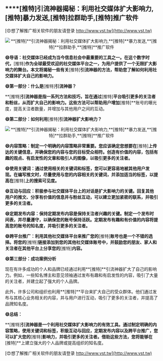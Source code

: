 ## ****[推特]**引流神器揭秘：利用社交媒体扩大影响力,**[推特]**暴力发送,**[推特]**拉群助手,**[推特]**推广软件**

[😍想了解推广相关软件的朋友请登录 http://www.vst.tw](http://www.vst.tw)

 <center><img src="https://vst.tw/MP4/tuiguang/png/8.png" alt="**[推特]**引流神器揭秘：利用社交媒体扩大影响力,**[推特]**暴力发送,**[推特]**拉群助手,**[推特]**推广软件"></center>

**😄导语：社交媒体已经成为当今信息社会中最重要的工具之一。在这个数字时代，**[推特]**作为全球最受欢迎的社交媒体平台之一，为用户提供了一个无限扩大影响力的舞台。本文将揭秘一些有关**[推特]**引流神器的方法，帮助您了解如何利用社交媒体扩大自己的影响力。**

**😄第一部分：什么是**[推特]**引流神器？**

**[推特]**引流神器是指一系列方法和技巧，旨在通过**[推特]**平台吸引更多的关注者和粉丝，从而扩大自己的影响力。这些方法可以帮助用户增加**[推特]**账号的曝光度，提高关注者数量，并增加与其他用户之间的互动。

**😄第二部分：如何利用**[推特]**引流神器扩大影响力？**

 <center><img src="https://vst.tw/MP4/tuiguang/png/6.png" alt="**[推特]**引流神器揭秘：利用社交媒体扩大影响力,**[推特]**暴力发送,**[推特]**拉群助手,**[推特]**推广软件"></center>

**😄内容策略：制定一个明确的内容策略非常重要。您应该确定您想要在**[推特]**上传达的关键信息，并确保您的内容与您的目标受众相符。创造有价值的内容，包括有趣的观点、有启发性的文章和吸引人的图像，以吸引更多的关注者。**

**😄使用关键词：通过使用相关的关键词和标签，您可以更容易地被其他用户发现。在编写推文时，尽量使用与您的内容相关的关键词，并添加适当的标签，以提高在**[推特]**上的搜索可见度。**

**😄互动与回应：积极参与社交媒体平台上的对话是扩大影响力的关键。回复其他用户的推文、分享有价值的信息并与粉丝互动，可以建立更加紧密的联系，并吸引更多的关注者。**

**😄定期发布内容：保持定期发布内容是保持关注者兴趣的关键。制定一个发布时间表，并尽量遵守，以确保您的账号保持活跃。定期发布有趣和有价值的内容将提高您的账号的知名度，并吸引更多的关注者。**

**😄跨平台推广：利用其他社交媒体平台来推广您的**[推特]**账号也是一个不错的选择。将您的**[推特]**链接添加到您的其他社交媒体账号中，并鼓励您的朋友、家人和关注者在其他平台上分享您的**[推特]**内容。**

**😄第三部分：成功案例分析**

现在有许多成功的个人和品牌已经通过利用**[推特]**引流神器扩大了自己的影响力。例如，一些知名博主和意见领袖通过发布有趣和有启发性的内容，吸引了大量的关注者，并建立起了强大的个人品牌。

此外，许多公司和组织也利用**[推特]**平台来扩大自己的受众群体。他们通过发布与其核心业务相关的内容，并与用户进行互动，吸引了更多的关注者，并提高了品牌知名度。

**😄总结：**

**[推特]**引流神器是一个利用社交媒体扩大影响力的有效工具。通过制定明确的内容策略，使用关键词和标签，积极互动与回应，定期发布内容以及跨平台推广，您可以扩大您的**[推特]**影响力，并吸引更多的关注者。借助这些方法，您将能够在**[推特]**上建立强大的个人品牌或提高组织的知名度。

[😍想了解推广相关软件的朋友请登录 http://www.vst.tw](http://www.vst.tw)



